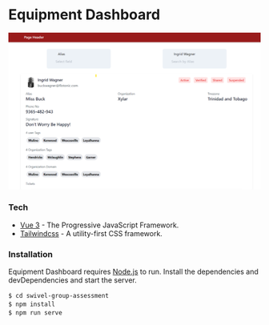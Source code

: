 # Equipment Dashboard

![N|Solid](https://raw.githubusercontent.com/sen2ran/swivel-group-assessment/main/Screenshot.png)

### Tech

- [Vue 3] - The Progressive JavaScript Framework.
- [Tailwindcss] - A utility-first CSS framework.

### Installation

Equipment Dashboard requires [Node.js](https://nodejs.org/) to run.
Install the dependencies and devDependencies and start the server.

```sh
$ cd swivel-group-assessment
$ npm install
$ npm run serve
```

[vue 3]: https://v3.vuejs.org/
[tailwindcss]: https://tailwindcss.com/
